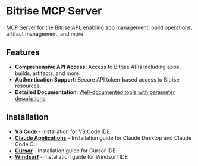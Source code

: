 # Bitrise MCP Server

MCP Server for the Bitrise API, enabling app management, build operations, artifact management, and more.

## Features

- **Comprehensive API Access**: Access to Bitrise APIs including apps, builds, artifacts, and more.
- **Authentication Support**: Secure API token-based access to Bitrise resources.
- **Detailed Documentation**: [Well-documented tools with parameter descriptions](/docs/tools.md).

## Installation

- **[VS Code](/docs/install-vscode.md)** - Installation for VS Code IDE
- **[Claude Applications](/docs/install-claude.md)** - Installation guide for Claude Desktop and Claude Code CLI
- **[Cursor](/docs/install-cursor.md)** - Installation guide for Cursor IDE
- **[Windsurf](/docs/install-windsurf.md)** - Installation guide for Windsurf IDE
